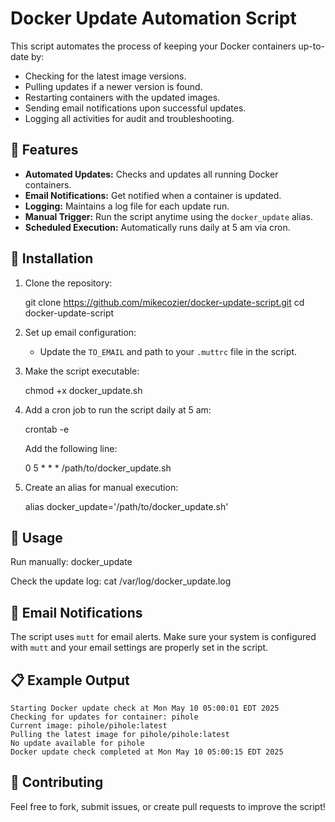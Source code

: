 # Docker Update Automation Script

This script automates the process of keeping your Docker containers up-to-date by:

* Checking for the latest image versions.
* Pulling updates if a newer version is found.
* Restarting containers with the updated images.
* Sending email notifications upon successful updates.
* Logging all activities for audit and troubleshooting.

## 🚀 Features

* **Automated Updates:** Checks and updates all running Docker containers.
* **Email Notifications:** Get notified when a container is updated.
* **Logging:** Maintains a log file for each update run.
* **Manual Trigger:** Run the script anytime using the `docker_update` alias.
* **Scheduled Execution:** Automatically runs daily at 5 am via cron.

## 📂 Installation

1. Clone the repository:

   git clone https://github.com/mikecozier/docker-update-script.git
   cd docker-update-script

2. Set up email configuration:

   * Update the `TO_EMAIL` and path to your `.muttrc` file in the script.

3. Make the script executable:

   chmod +x docker_update.sh

4. Add a cron job to run the script daily at 5 am:

   crontab -e

   Add the following line:

   0 5 * * * /path/to/docker_update.sh
   
6. Create an alias for manual execution:

   alias docker_update='/path/to/docker_update.sh'

## 📝 Usage

Run manually: docker_update

Check the update log: cat /var/log/docker_update.log

## 💌 Email Notifications

The script uses `mutt` for email alerts. Make sure your system is configured with `mutt` and your email settings are properly set in the script.

## 📋 Example Output

```
Starting Docker update check at Mon May 10 05:00:01 EDT 2025  
Checking for updates for container: pihole  
Current image: pihole/pihole:latest  
Pulling the latest image for pihole/pihole:latest  
No update available for pihole  
Docker update check completed at Mon May 10 05:00:15 EDT 2025  
```

## 🌟 Contributing

Feel free to fork, submit issues, or create pull requests to improve the script!
